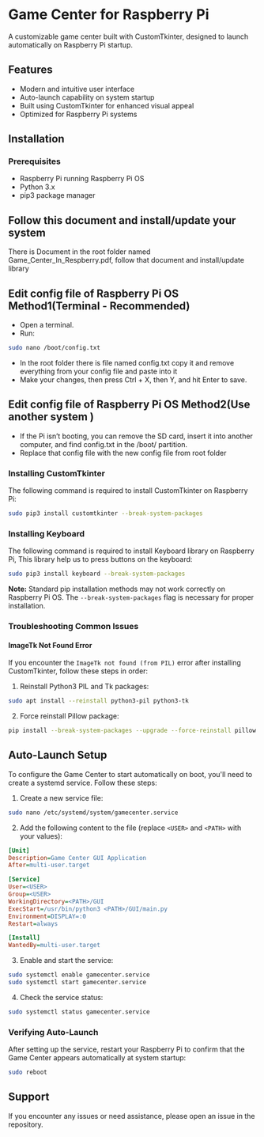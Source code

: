 # Game Center for Raspberry Pi

A customizable game center built with CustomTkinter, designed to launch automatically on Raspberry Pi startup.

## Features

- Modern and intuitive user interface
- Auto-launch capability on system startup
- Built using CustomTkinter for enhanced visual appeal
- Optimized for Raspberry Pi systems

## Installation

### Prerequisites

- Raspberry Pi running Raspberry Pi OS
- Python 3.x
- pip3 package manager


## Follow this document and install/update your system 

There is Document in the root folder named Game_Center_In_Respberry.pdf, follow that document and install/update library 

## Edit config file of Raspberry Pi OS Method1(Terminal - Recommended) 

- Open a terminal.
- Run:
```bash
sudo nano /boot/config.txt

```
- In the root folder there is file named config.txt copy it and remove everything from your config file and paste into it
- Make your changes, then press Ctrl + X, then Y, and hit Enter to save.


## Edit config file of Raspberry Pi OS Method2(Use another system )

- If the Pi isn’t booting, you can remove the SD card, insert it into another computer, and find config.txt in the /boot/ partition.
- Replace that config file with the new config file from root folder


### Installing CustomTkinter

The following command is required to install CustomTkinter on Raspberry Pi:

```bash
sudo pip3 install customtkinter --break-system-packages
```

### Installing Keyboard

The following command is required to install Keyboard library on Raspberry Pi, This library help us to press buttons on the keyboard:

```bash
sudo pip3 install keyboard --break-system-packages
```

**Note:** Standard pip installation methods may not work correctly on Raspberry Pi OS. The `--break-system-packages` flag is necessary for proper installation.

### Troubleshooting Common Issues

#### ImageTk Not Found Error

If you encounter the `ImageTk not found (from PIL)` error after installing CustomTkinter, follow these steps in order:

1. Reinstall Python3 PIL and Tk packages:
```bash
sudo apt install --reinstall python3-pil python3-tk
```

2. Force reinstall Pillow package:
```bash
pip install --break-system-packages --upgrade --force-reinstall pillow
```

## Auto-Launch Setup

To configure the Game Center to start automatically on boot, you'll need to create a systemd service. Follow these steps:

1. Create a new service file:
```bash
sudo nano /etc/systemd/system/gamecenter.service
```

2. Add the following content to the file (replace `<USER>` and `<PATH>` with your values):
```ini
[Unit]
Description=Game Center GUI Application
After=multi-user.target

[Service]
User=<USER>
Group=<USER>
WorkingDirectory=<PATH>/GUI
ExecStart=/usr/bin/python3 <PATH>/GUI/main.py
Environment=DISPLAY=:0
Restart=always

[Install]
WantedBy=multi-user.target
```

3. Enable and start the service:
```bash
sudo systemctl enable gamecenter.service
sudo systemctl start gamecenter.service
```

4. Check the service status:
```bash
sudo systemctl status gamecenter.service
```

### Verifying Auto-Launch

After setting up the service, restart your Raspberry Pi to confirm that the Game Center appears automatically at system startup:
```bash
sudo reboot
```

## Support

If you encounter any issues or need assistance, please open an issue in the repository.
